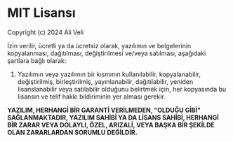 # MIT Lisansı

Copyright (c) 2024 Ali Veli

İzin verilir, ücretli ya da ücretsiz olarak, yazılımın ve belgelerinin kopyalanması, dağıtılması, değiştirilmesi ve/veya satılması, aşağıdaki şartlara bağlı olarak:

1. Yazılımın veya yazılımın bir kısmının kullanılabilir, kopyalanabilir, değiştirilmiş, birleştirilmiş, yayınlanabilir, dağıtılabilir, yeniden lisanslanabilir veya satılabilir olduğunu belirtmek için, her kopyasında bu lisansın ve telif hakkı bildiriminin yer alması gerekir.

**YAZILIM, HERHANGİ BİR GARANTİ VERİLMEDEN, "OLDUĞU GİBİ" SAĞLANMAKTADIR, YAZILIM SAHİBİ YA DA LİSANS SAHİBİ, HERHANGİ BİR ZARAR VEYA DOLAYLI, ÖZEL, ARIZALİ, VEYA BAŞKA BİR ŞEKİLDE OLAN ZARARLARDAN SORUMLU DEĞİLDİR.**
